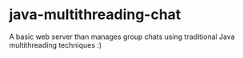 # java-multithreading-chat
A basic web server than manages group chats using traditional Java multithreading techniques :)
